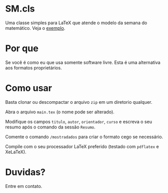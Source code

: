 # SM.cls

Uma classe simples para LaTeX que atende o modelo da semana do matemático. Veja o [exemplo](main.pdf).

# Por que

Se você é como eu que usa somente software livre. Esta é uma alternativa aos formatos proprietários.

# Como usar

Basta clonar ou descompactar o arquivo `zip` em um diretorio qualquer.

Abra o arquivo `main.tex` (o nome pode ser alterado).

Modifique os campos `titulo`, `autor`, `orientador`, `curso` e  escreva o seu resumo após o comando da sessão `Resumo`.

Comente o comando `/mostradados` para criar o formato cego se necessário.

Compile com o seu processador LaTeX preferido (testado com `pdflatex` e XeLaTeX).

# Duvidas?

Entre em contato.
